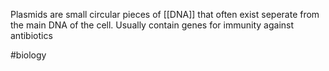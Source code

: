 Plasmids are small circular pieces of [[DNA]] that often exist seperate from the main DNA of the cell. 
Usually contain genes for immunity against antibiotics

#biology 